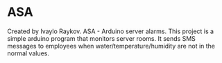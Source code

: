 # ASA
Created by Ivaylo Raykov.
ASA - Arduino server alarms. This project is a simple arduino program that monitors server rooms. It sends SMS messages to employees when water/temperature/humidity are not in the normal values.

